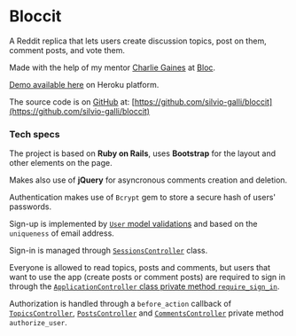 # Bloccit
A Reddit replica that lets users create discussion topics, post on them, comment posts, and vote them.

Made with the help of my mentor [Charlie Gaines](https://github.com/beaugaines) at [Bloc](http://www.bloc.io).

[Demo available here](https://safe-shelf-3324.herokuapp.com/) on Heroku platform.

The source code is on [GitHub](https://github.com) at: [https://github.com/silvio-galli/bloccit](https://github.com/silvio-galli/bloccit)

### Tech specs
The project is based on **Ruby on Rails**, uses **Bootstrap** for the layout and other elements on the page.

Makes also use of **jQuery** for asyncronous comments creation and deletion.

Authentication makes use of `Bcrypt` gem to store a secure hash of users' passwords.

Sign-up is implemented by [`User` model validations](app/modles/user.rb) and based on the `uniqueness` of email address.

Sign-in is managed through [`SessionsController`](app/controllers/sessions_controller.rb) class.

Everyone is allowed to read topics, posts and comments, but users that want to use the app (create posts or comment posts) are required to sign in through the [`ApplicationController` class private method `require_sign_in`](app/controllers/application_controller.rb).

Authorization is handled through a `before_action` callback of [`TopicsController`](app/controllers/topics_controller.rb), [`PostsController`](app/controllers/posts_controller.rb) and [`CommentsController`](app/controllers/comments_controller.rb) private method `authorize_user`.
